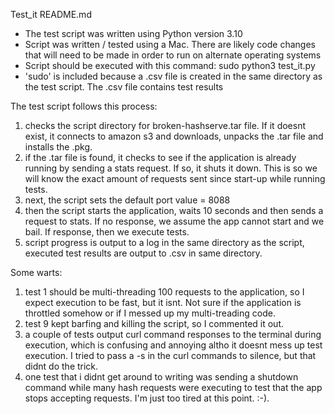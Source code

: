 Test_it README.md

- The test script was written using Python version 3.10
- Script was written / tested using a Mac. There are likely code changes that will need to be made in order to run on alternate operating systems 
- Script should be executed with this command: sudo python3 test_it.py
- 'sudo' is included because a .csv file is created in the same directory as the test script.  The .csv file contains test results

The test script follows this process:

  1) checks the script directory for broken-hashserve.tar file.  If it doesnt exist, it connects to amazon s3 and downloads, unpacks the .tar file and installs the .pkg.  
  2) if the .tar file is found, it checks to see if the application is already running by sending a stats request. If so, it shuts it down.  This is so we will know the exact amount of requests sent since start-up while running tests.  
  3) next, the script sets the default port value = 8088
  4) then the script starts the application, waits 10 seconds and then sends a request to stats.  If no response, we assume the app cannot start and we bail.  If response, then we execute tests.
  5) script progress is output to a log in the same directory as the script, executed test results are output to .csv in same directory.


Some warts: 

  1) test 1 should be multi-threading 100 requests to the application, so I expect execution to be fast, but it isnt.  Not sure if the application is throttled somehow or if I messed up my multi-treading code. 
  2) test 9 kept barfing and killing the script, so I commented it out.
  3) a couple of tests output curl command responses to the terminal during execution, which is confusing and annoying altho it doesnt mess up test execution.  I tried to pass a -s in the curl commands to silence, but that didnt do the trick.  
  4) one test that i didnt get around to writing was sending a shutdown command while many hash requests were executing to test that the app stops accepting requests.  I'm just too tired at this point.  :-). 
